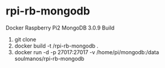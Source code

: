 # rpi-rb-mongodb
Docker Raspberry Pi2 MongoDB 3.0.9 Build

1) git clone
2) docker build -t <yourDockerhubName>/rpi-rb-mongodb .
3) docker run -d -p 27017:27017 -v /home/pi/mongodb:/data soulmanos/rpi-rb-mongodb
